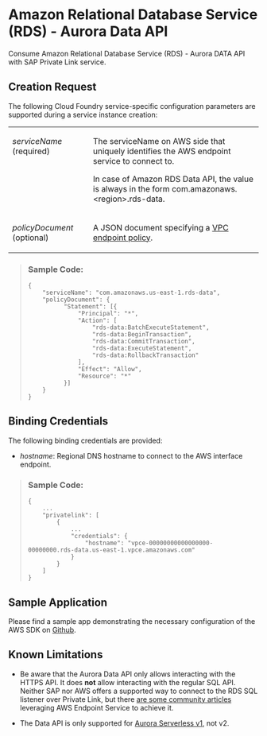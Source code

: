 <!-- loiocf3528f219f1439b899267dc56500040 -->

# Amazon Relational Database Service \(RDS\) - Aurora Data API

Consume Amazon Relational Database Service \(RDS\) - Aurora DATA API with SAP Private Link service.



<a name="loiocf3528f219f1439b899267dc56500040__section_vns_h4t_45b"/>

## Creation Request

The following Cloud Foundry service-specific configuration parameters are supported during a service instance creation:


<table>
<tr>
<td valign="top">

*serviceName* \(required\)



</td>
<td valign="top">

The serviceName on AWS side that uniquely identifies the AWS endpoint service to connect to.

In case of Amazon RDS Data API, the value is always in the form com.amazonaws.<region\>.rds-data.



</td>
</tr>
<tr>
<td valign="top">

*policyDocument* \(optional\)



</td>
<td valign="top">

A JSON document specifying a [VPC endpoint policy](https://docs.aws.amazon.com/vpc/latest/privatelink/vpc-endpoints-access.html).



</td>
</tr>
</table>

> ### Sample Code:  
> ```
> {
>     "serviceName": "com.amazonaws.us-east-1.rds-data",
>     "policyDocument": {
>           "Statement": [{
>               "Principal": "*",
>               "Action": [
>                   "rds-data:BatchExecuteStatement",
>                   "rds-data:BeginTransaction",
>                   "rds-data:CommitTransaction",
>                   "rds-data:ExecuteStatement",
>                   "rds-data:RollbackTransaction"
>               ],
>               "Effect": "Allow",
>               "Resource": "*"
>           }]
>     }
> }
> ```



<a name="loiocf3528f219f1439b899267dc56500040__section_pb5_s4t_45b"/>

## Binding Credentials

The following binding credentials are provided:

-   *hostname*: Regional DNS hostname to connect to the AWS interface endpoint.


> ### Sample Code:  
> ```
> {
>     ...
>     "privatelink": [
>         {
>             ...
>             "credentials": {
>                 "hostname": "vpce-00000000000000000-00000000.rds-data.us-east-1.vpce.amazonaws.com"
>             }
>         }
>     ]
> }
> ```



<a name="loiocf3528f219f1439b899267dc56500040__section_g5d_mxq_nvb"/>

## Sample Application

Please find a sample app demonstrating the necessary configuration of the AWS SDK on [Github](https://github.com/SAP-samples/private-link-aws-services/tree/main/rds-data).



<a name="loiocf3528f219f1439b899267dc56500040__section_v2v_y4t_45b"/>

## Known Limitations

-   Be aware that the Aurora Data API only allows interacting with the HTTPS API. It does **not** allow interacting with the regular SQL API. Neither SAP nor AWS offers a supported way to connect to the RDS SQL listener over Private Link, but there [are some community articles](https://blog.andreev.it/?p=9118) leveraging AWS Endpoint Service to achieve it.

-   The Data API is only supported for [Aurora Serverless v1](https://docs.aws.amazon.com/AmazonRDS/latest/AuroraUserGuide/data-api.html), not v2.

